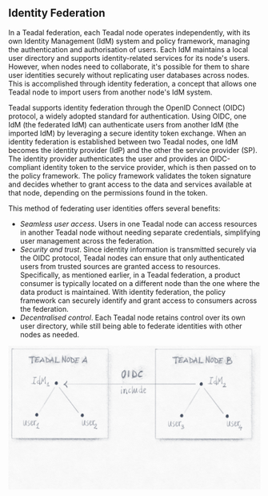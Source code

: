 Identity Federation
-------------------

In a Teadal federation, each Teadal node operates independently,
with its own Identity Management (IdM) system and policy framework,
managing the authentication and authorisation of users. Each IdM
maintains a local user directory and supports identity-related services
for its node's users. However, when nodes need to collaborate, it's
possible for them to share user identities securely without replicating
user databases across nodes. This is accomplished through identity
federation, a concept that allows one Teadal node to import users
from another node's IdM system.

Teadal supports identity federation through the OpenID Connect (OIDC)
protocol, a widely adopted standard for authentication. Using OIDC,
one IdM (the federated IdM) can authenticate users from another IdM
(the imported IdM) by leveraging a secure identity token exchange.
When an identity federation is established between two Teadal nodes,
one IdM becomes the identity provider (IdP) and the other the service
provider (SP). The identity provider authenticates the user and provides
an OIDC-compliant identity token to the service provider, which is
then passed on to the policy framework. The policy framework validates
the token signature and decides whether to grant access to the data
and services available at that node, depending on the permissions
found in the token.

This method of federating user identities offers several benefits:

- *Seamless user access*. Users in one Teadal node can access resources
  in another Teadal node without needing separate credentials, simplifying
  user management across the federation.
- *Security and trust*. Since identity information is transmitted
  securely via the OIDC protocol, Teadal nodes can ensure that only
  authenticated users from trusted sources are granted access to
  resources. Specifically, as mentioned earlier, in a Teadal federation,
  a product consumer is typically located on a different node than
  the one where the data product is maintained. With identity federation,
  the policy framework can securely identify and grant access to
  consumers across the federation.
- *Decentralised control*. Each Teadal node retains control over its
  own user directory, while still being able to federate identities
  with other nodes as needed.

![Identity federation between two Teadal nodes.][idm.dia]




[idm.dia]: ./identity-federation.png
